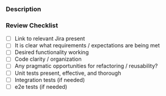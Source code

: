 ### Description

### Review Checklist
- [ ] Link to relevant Jira present
- [ ] It is clear what requirements / expectations are being met
- [ ] Desired functionality working
- [ ] Code clarity / organization
- [ ] Any pragmatic opportunities for refactoring / reusability?
- [ ] Unit tests present, effective, and thorough
- [ ] Integration tests (if needed)
- [ ] e2e tests (if needed)

